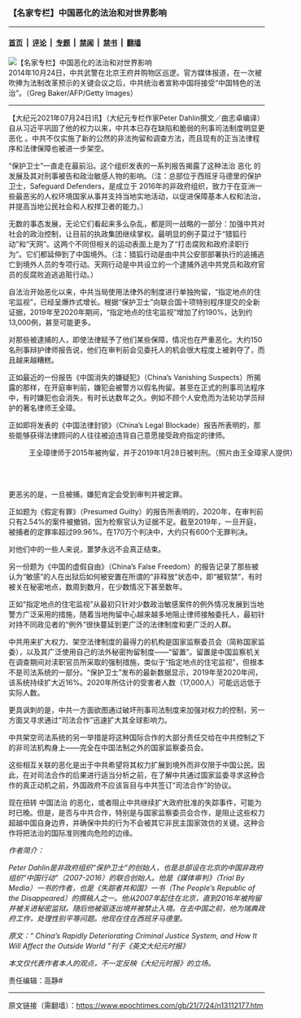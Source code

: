 ### 【名家专栏】中国恶化的法治和对世界影响

---

#### [首页](../../../..?n13112177) &nbsp;|&nbsp; [评论](../../../../../epoch-comment?n13112177) &nbsp;|&nbsp; [专题](../../../../../epoch-special?n13112177) &nbsp;|&nbsp; [禁闻](../../../../../epoch-news?n13112177) &nbsp;|&nbsp; [禁书](../../../../../books?n13112177) &nbsp;|&nbsp; [翻墙](https://github.com/gfw-breaker/nogfw/blob/master/README.md?n13112177)


<div><img alt="【名家专栏】中国恶化的法治和对世界影响" class="attachment-djy_600_400 size-djy_600_400 wp-post-image" src="https://i.epochtimes.com/assets/uploads/2021/07/id13112180-457763536-700x420-600x400.jpg"/>
<div class="caption">
 2014年10月24日，中共武警在北京王府井购物区巡逻。官方媒体报道，在一次被吹捧为法制改革预示的关键会议之后，中共统治者宣称中国将接受“中国特色的法治”。（Greg Baker/AFP/Getty Images）
</div></div><hr/><div class="post_content" id="artbody" itemprop="articleBody">
 <!-- article content begin -->
 <p>
  【大纪元2021年07月24日讯】（大纪元专栏作家Peter Dahlin撰文／曲志卓编译）自从习近平巩固了他的权力以来，中共本已存在缺陷和脆弱的刑事司法制度明显更
  <ok href="https://www.epochtimes.com/gb/tag/%E6%81%B6%E5%8C%96.html">
   恶化
  </ok>
  。中共不仅实施了新的公然的非法拘留和调查方法，而且现有的正当法律程序和法律保障也被进一步架空。
 </p>
 <p>
  “保护卫士”一直走在最前沿。这个组织发表的一系列报告揭露了这种法治
  <ok href="https://www.epochtimes.com/gb/tag/%E6%81%B6%E5%8C%96.html">
   恶化
  </ok>
  的发展及其对刑事被告和政治敏感人物的影响。（注：总部位于西班牙马德里的保护卫士，Safeguard Defenders，是成立于 2016年的非政府组织，致力于在亚洲一些最恶劣的人权环境国家从事并支持当地实地活动，以促进保障基本人权和法治，并提高当地公民社会和人权捍卫者的能力。）
 </p>
 <p>
  无数的事态发展，无论它们看起来多么杂乱，都是同一战略的一部分：加强中共对社会的政治控制，让目前的执政集团继续掌权。最明显的例子莫过于“猎狐行动”和“天网”。这两个不同但相关的运动表面上是为了“打击腐败和政府渎职行为”。它们都延伸到了中国境外。（注：猎狐行动是由中共公安部部署执行的追捕逃亡到境外人员的专项行动。天网行动是中共设立的一个逮捕外逃中共党员和政府官员的反腐败追逃追赃行动。）
 </p>
 <p>
  自法治开始恶化以来，中共当局使用法律外的制度进行单独拘留，“指定地点的住宅监视”，已经呈爆炸式增长。根据“保护卫士”向联合国十项特别程序提交的全新证据，2019年至2020年期间，“指定地点的住宅监视”增加了约190%，达到约13,000例，甚至可能更多。
 </p>
 <p>
  对那些被逮捕的人，即使法律赋予了他们某些保障，情况也在严重恶化。大约150名刑事辩护律师报告说，他们在审判前会见委托人的机会很大程度上被剥夺了，而且越来越糟糕。
 </p>
 <p>
  正如最近的一份报告《中国消失的嫌疑犯》（China’s Vanishing Suspects）所揭露的那样，在开庭审判前，嫌犯会被警方以假名拘留。甚至在正式的刑事司法程序中，有时嫌犯也会消失，有时长达数年之久。例如不顾个人安危而为法轮功学员辩护的著名律师王全璋。
 </p>
 <p>
  正如即将发表的《中国法律封锁》（China’s Legal Blockade）报告所表明的，那些能够获得法律顾问的人往往被迫违背自己意愿接受政府指定的律师。
 </p>
 <figure aria-describedby="caption-attachment-13112182" class="wp-caption aligncenter" id="attachment_13112182" style="width: 593px">
  <ok href=" https://i.epochtimes.com/assets/uploads/2021/07/id13112182-wang-wanzhou-china-rights-lawyer-300x169.jpg" rel="noreferrer noopener" target="_blank">
   <img alt="" class="wp-image-13112182" src="https://i.epochtimes.com/assets/uploads/2021/07/id13112182-wang-wanzhou-china-rights-lawyer-300x169.jpg"/>
  </ok>
  <br/><figcaption class="wp-caption-text" id="caption-attachment-13112182">
   王全璋律师于2015年被拘留，并于2019年1月28日被判刑。（照片由王全璋家人提供）
  </figcaption><br/>
 </figure><br/>
 <p>
  更恶劣的是，一旦被捕，嫌犯肯定会受到审判并被定罪。
 </p>
 <p>
  正如题为《假定有罪》（Presumed Guilty）的报告所表明的，2020年，在审判前只有2.54%的案件被撤销，因为检察官认为证据不足。截至2019年，一旦开庭，被捕者的定罪率超过99.96%。在170万个判决中，大约只有600个无罪判决。
 </p>
 <p>
  对他们中的一些人来说，噩梦永远不会真正结束。
 </p>
 <p>
  另一份题为《中国的虚假自由》（China’s False Freedom）的报告记录了那些被认为“敏感”的人在出狱后如何被安置在所谓的“非释放”状态中，即“被软禁”，有时被关在秘密地点，数周到数月，在少数情况下甚至数年。
 </p>
 <p>
  正如“指定地点的住宅监视”从最初只针对少数政治敏感案件的例外情况发展到当地警方广泛采用的措施，随着当地拘留中心越来越多地阻止律师接触委托人，最初针对持不同政见者的“例外”很快蔓延到更广泛的法律制度和更广泛的人群。
 </p>
 <p>
  中共用来扩大权力、架空法律制度的最得力的机构是国家监察委员会（简称国家监委），以及其广泛使用自己的法外秘密拘留制度——“留置”。留置是中国监察机关在调查期间对渎职官员所采取的强制措施，类似于“指定地点的住宅监视”，但根本不是司法系统的一部分。“保护卫士”发布的最新数据显示，2019年至2020年间，该系统持续扩大近16%。2020年所估计的受害者人数（17,000人）可能远远低于实际人数。
 </p>
 <p>
  更具讽刺的是，中共一方面欲图通过破坏刑事司法制度来加强对权力的控制，另一方面又寻求通过“司法合作”迅速扩大其全球影响力。
 </p>
 <p>
  中共架空司法系统的另一举措是将这种国际合作的大部分责任交给在中共控制之下的非司法机构身上——完全在中国法制之外的国家监察委员会。
 </p>
 <p>
  这些相互关联的恶化是出于中共希望将其权力扩展到境外而非仅限于中国公民。因此，在对司法合作的后果进行适当分析之前，在了解中共通过国家监委寻求这种合作的真正动机之前，外国政府不应该盲目与中共签订“司法合作”的协议。
 </p>
 <p>
  现在扭转
  <ok href="https://www.epochtimes.com/gb/tag/%E4%B8%AD%E5%9B%BD%E6%B3%95%E6%B2%BB.html">
   中国法治
  </ok>
  的恶化，或者阻止中共继续扩大政府批准的失踪事件，可能为时已晚。但是，是否与中共合作，特别是与国家监察委员会合作，是阻止这些权力超越中国自身边界，并确保中共的行为不会被其它非民主国家效仿的关键。这种合作将把法治的国际准则推向危险的边缘。
 </p>
 <p>
  <em>
   作者简介：
  </em>
 </p>
 <p>
  <em>
   Peter Dahlin是非政府组织“保护卫士”的创始人，也是总部设在北京的中国非政府组织“中国行动”（2007-2016）的联合创始人。他是《媒体审判》（Trial By Media）一书的作者，也是《失踪者共和国》一书（The People’s Republic of the Disappeared）的撰稿人之一。他从2007年起住在北京，直到2016年被拘留并被关进秘密监狱。随后他被驱逐出境并被禁止入境。在去中国之前，他为瑞典政府工作，处理性别平等问题。他现在住在西班牙马德里。
  </em>
 </p>
 <p>
  <em>
   原文：“
   <ok href="https://www.theepochtimes.com/chinas-rapidly-deteriorating-criminal-justice-system-and-how-it-will-affect-the-outside-world_3911805.html">
    China’s Rapidly Deteriorating Criminal Justice System, and How It Will Affect the Outside World
   </ok>
   ”刊于《英文大纪元时报》
  </em>
 </p>
 <p>
  <em>
   本文仅代表作者本人的观点，不一定反映《大纪元时报》的立场。
  </em>
 </p>
 <p>
  责任编辑：高静#
 </p>
 <!-- article content end -->
 <div id="below_article_ad">
 </div>
</div>


---

原文链接（需翻墙）：https://www.epochtimes.com/gb/21/7/24/n13112177.htm